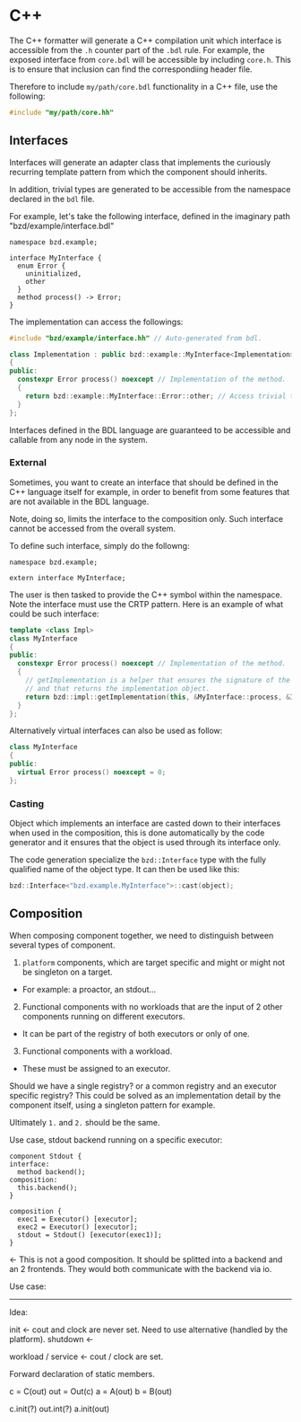 # C++

The C++ formatter will generate a C++ compilation unit which interface is accessible from the `.h` counter part of the `.bdl` rule. For example, the exposed interface from `core.bdl` will be accessible by including `core.h`.
This is to ensure that inclusion can find the correspondiing header file.

Therefore to include `my/path/core.bdl` functionality in a C++ file, use the following:

```c++
#include "my/path/core.hh"
```

## Interfaces

Interfaces will generate an adapter class that implements the curiously recurring template pattern from which the component should inherits.

In addition, trivial types are generated to be accessible from the namespace declared in the `bdl` file.

For example, let's take the following interface, defined in the imaginary path "bzd/example/interface.bdl"

```bdl
namespace bzd.example;

interface MyInterface {
  enum Error {
    uninitialized,
    other
  }
  method process() -> Error;
}
```

The implementation can access the followings:

```c++
#include "bzd/example/interface.hh" // Auto-generated from bdl.

class Implementation : public bzd::example::MyInterface<Implementation> // Adapter for the component.
{
public:
  constexpr Error process() noexcept // Implementation of the method.
  {
    return bzd::example::MyInterface::Error::other; // Access trivial types.
  }
};
```

Interfaces defined in the BDL language are guaranteed to be accessible and callable from any node in the system.

### External

Sometimes, you want to create an interface that should be defined in the C++ language itself for example, in order
to benefit from some features that are not available in the BDL language.

Note, doing so, limits the interface to the composition only. Such interface cannot be accessed from the overall system.

To define such interface, simply do the followng:

```bdl
namespace bzd.example;

extern interface MyInterface;
```

The user is then tasked to provide the C++ symbol within the namespace. Note the interface must use the CRTP pattern.
Here is an example of what could be such interface:

```c++
template <class Impl>
class MyInterface
{
public:
  constexpr Error process() noexcept // Implementation of the method.
  {
    // getImplementation is a helper that ensures the signature of the interface matches the implementation
    // and that returns the implementation object.
    return bzd::impl::getImplementation(this, &MyInterface::process, &Impl::process)->process();
  }
};
```

Alternatively virtual interfaces can also be used as follow:

```c++
class MyInterface
{
public:
  virtual Error process() noexcept = 0;
};
```

### Casting

Object which implements an interface are casted down to their interfaces when used in the composition, this is done
automatically by the code generator and it ensures that the object is used through its interface only.

The code generation specialize the `bzd::Interface` type with the fully qualified name of the object type. It can then
be used like this:

```c++
bzd::Interface<"bzd.example.MyInterface">::cast(object);
```

## Composition

When composing component together, we need to distinguish between several types of component.

1. `platform` components, which are target specific and might or might not be singleton on a target.

- For example: a proactor, an stdout...

2. Functional components with no workloads that are the input of 2 other components running on different executors.

- It can be part of the registry of both executors or only of one.

3. Functional components with a workload.

- These must be assigned to an executor.

Should we have a single registry? or a common registry and an executor specific registry?
This could be solved as an implementation detail by the component itself, using a singleton pattern for example.

Ultimately `1.` and `2.` should be the same.

Use case, stdout backend running on a specific executor:

```bdl
component Stdout {
interface:
  method backend();
composition:
  this.backend();
}

composition {
  exec1 = Executor() [executor];
  exec2 = Executor() [executor];
  stdout = Stdout() [executor(exec1)];
}
```

<- This is not a good composition. It should be splitted into a backend and an 2 frontends.
They would both communicate with the backend via io.

Use case:

---

Idea:

init <- cout and clock are never set. Need to use alternative (handled by the platform).
shutdown <-

workload / service <- cout / clock are set.

Forward declaration of static members.

c = C(out)
out = Out(c)
a = A(out)
b = B(out)

c.init(?)
out.int(?)
a.init(out)
